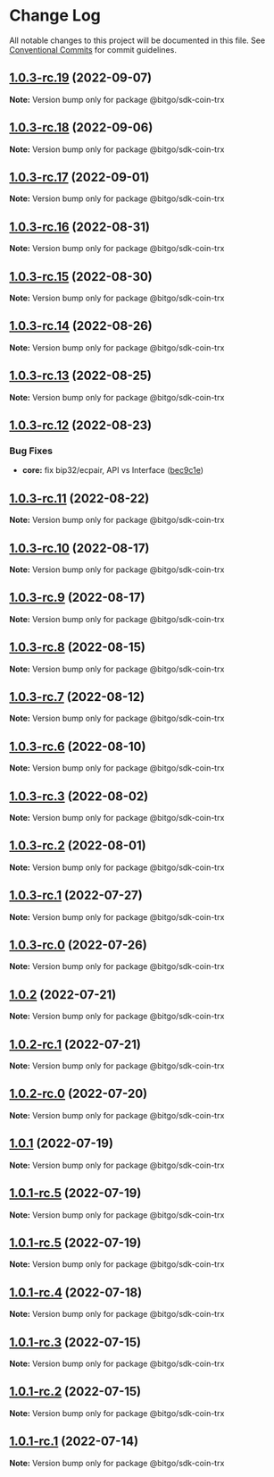 # Change Log

All notable changes to this project will be documented in this file.
See [Conventional Commits](https://conventionalcommits.org) for commit guidelines.

## [1.0.3-rc.19](https://github.com/BitGo/BitGoJS/compare/@bitgo/sdk-coin-trx@1.0.3-rc.18...@bitgo/sdk-coin-trx@1.0.3-rc.19) (2022-09-07)

**Note:** Version bump only for package @bitgo/sdk-coin-trx





## [1.0.3-rc.18](https://github.com/BitGo/BitGoJS/compare/@bitgo/sdk-coin-trx@1.0.3-rc.17...@bitgo/sdk-coin-trx@1.0.3-rc.18) (2022-09-06)

**Note:** Version bump only for package @bitgo/sdk-coin-trx





## [1.0.3-rc.17](https://github.com/BitGo/BitGoJS/compare/@bitgo/sdk-coin-trx@1.0.3-rc.16...@bitgo/sdk-coin-trx@1.0.3-rc.17) (2022-09-01)

**Note:** Version bump only for package @bitgo/sdk-coin-trx





## [1.0.3-rc.16](https://github.com/BitGo/BitGoJS/compare/@bitgo/sdk-coin-trx@1.0.3-rc.15...@bitgo/sdk-coin-trx@1.0.3-rc.16) (2022-08-31)

**Note:** Version bump only for package @bitgo/sdk-coin-trx





## [1.0.3-rc.15](https://github.com/BitGo/BitGoJS/compare/@bitgo/sdk-coin-trx@1.0.3-rc.14...@bitgo/sdk-coin-trx@1.0.3-rc.15) (2022-08-30)

**Note:** Version bump only for package @bitgo/sdk-coin-trx





## [1.0.3-rc.14](https://github.com/BitGo/BitGoJS/compare/@bitgo/sdk-coin-trx@1.0.3-rc.13...@bitgo/sdk-coin-trx@1.0.3-rc.14) (2022-08-26)

**Note:** Version bump only for package @bitgo/sdk-coin-trx





## [1.0.3-rc.13](https://github.com/BitGo/BitGoJS/compare/@bitgo/sdk-coin-trx@1.0.3-rc.12...@bitgo/sdk-coin-trx@1.0.3-rc.13) (2022-08-25)

**Note:** Version bump only for package @bitgo/sdk-coin-trx





## [1.0.3-rc.12](https://github.com/BitGo/BitGoJS/compare/@bitgo/sdk-coin-trx@1.0.3-rc.11...@bitgo/sdk-coin-trx@1.0.3-rc.12) (2022-08-23)


### Bug Fixes

* **core:** fix bip32/ecpair, API vs Interface ([bec9c1e](https://github.com/BitGo/BitGoJS/commit/bec9c1e6ff0c23108dc27e171abdd3e4d2cfdfb1))





## [1.0.3-rc.11](https://github.com/BitGo/BitGoJS/compare/@bitgo/sdk-coin-trx@1.0.3-rc.10...@bitgo/sdk-coin-trx@1.0.3-rc.11) (2022-08-22)

**Note:** Version bump only for package @bitgo/sdk-coin-trx





## [1.0.3-rc.10](https://github.com/BitGo/BitGoJS/compare/@bitgo/sdk-coin-trx@1.0.3-rc.9...@bitgo/sdk-coin-trx@1.0.3-rc.10) (2022-08-17)

**Note:** Version bump only for package @bitgo/sdk-coin-trx





## [1.0.3-rc.9](https://github.com/BitGo/BitGoJS/compare/@bitgo/sdk-coin-trx@1.0.3-rc.8...@bitgo/sdk-coin-trx@1.0.3-rc.9) (2022-08-17)

**Note:** Version bump only for package @bitgo/sdk-coin-trx





## [1.0.3-rc.8](https://github.com/BitGo/BitGoJS/compare/@bitgo/sdk-coin-trx@1.0.3-rc.7...@bitgo/sdk-coin-trx@1.0.3-rc.8) (2022-08-15)

**Note:** Version bump only for package @bitgo/sdk-coin-trx





## [1.0.3-rc.7](https://github.com/BitGo/BitGoJS/compare/@bitgo/sdk-coin-trx@1.0.3-rc.6...@bitgo/sdk-coin-trx@1.0.3-rc.7) (2022-08-12)

**Note:** Version bump only for package @bitgo/sdk-coin-trx





## [1.0.3-rc.6](https://github.com/BitGo/BitGoJS/compare/@bitgo/sdk-coin-trx@1.0.3-rc.5...@bitgo/sdk-coin-trx@1.0.3-rc.6) (2022-08-10)

**Note:** Version bump only for package @bitgo/sdk-coin-trx





## [1.0.3-rc.3](https://github.com/BitGo/BitGoJS/compare/@bitgo/sdk-coin-trx@1.0.3-rc.2...@bitgo/sdk-coin-trx@1.0.3-rc.3) (2022-08-02)

**Note:** Version bump only for package @bitgo/sdk-coin-trx





## [1.0.3-rc.2](https://github.com/BitGo/BitGoJS/compare/@bitgo/sdk-coin-trx@1.0.3-rc.1...@bitgo/sdk-coin-trx@1.0.3-rc.2) (2022-08-01)

**Note:** Version bump only for package @bitgo/sdk-coin-trx





## [1.0.3-rc.1](https://github.com/BitGo/BitGoJS/compare/@bitgo/sdk-coin-trx@1.0.3-rc.0...@bitgo/sdk-coin-trx@1.0.3-rc.1) (2022-07-27)

**Note:** Version bump only for package @bitgo/sdk-coin-trx





## [1.0.3-rc.0](https://github.com/BitGo/BitGoJS/compare/@bitgo/sdk-coin-trx@1.0.2...@bitgo/sdk-coin-trx@1.0.3-rc.0) (2022-07-26)

**Note:** Version bump only for package @bitgo/sdk-coin-trx





## [1.0.2](https://github.com/BitGo/BitGoJS/compare/@bitgo/sdk-coin-trx@1.0.2-rc.1...@bitgo/sdk-coin-trx@1.0.2) (2022-07-21)

**Note:** Version bump only for package @bitgo/sdk-coin-trx





## [1.0.2-rc.1](https://github.com/BitGo/BitGoJS/compare/@bitgo/sdk-coin-trx@1.0.2-rc.0...@bitgo/sdk-coin-trx@1.0.2-rc.1) (2022-07-21)

**Note:** Version bump only for package @bitgo/sdk-coin-trx





## [1.0.2-rc.0](https://github.com/BitGo/BitGoJS/compare/@bitgo/sdk-coin-trx@1.0.1...@bitgo/sdk-coin-trx@1.0.2-rc.0) (2022-07-20)

**Note:** Version bump only for package @bitgo/sdk-coin-trx





## [1.0.1](https://github.com/BitGo/BitGoJS/compare/@bitgo/sdk-coin-trx@1.0.1-rc.5...@bitgo/sdk-coin-trx@1.0.1) (2022-07-19)

**Note:** Version bump only for package @bitgo/sdk-coin-trx





## [1.0.1-rc.5](https://github.com/BitGo/BitGoJS/compare/@bitgo/sdk-coin-trx@1.0.1-rc.3...@bitgo/sdk-coin-trx@1.0.1-rc.5) (2022-07-19)

**Note:** Version bump only for package @bitgo/sdk-coin-trx

## [1.0.1-rc.5](https://github.com/BitGo/BitGoJS/compare/@bitgo/sdk-coin-trx@1.0.1-rc.3...@bitgo/sdk-coin-trx@1.0.1-rc.5) (2022-07-19)

**Note:** Version bump only for package @bitgo/sdk-coin-trx

## [1.0.1-rc.4](https://github.com/BitGo/BitGoJS/compare/@bitgo/sdk-coin-trx@1.0.1-rc.3...@bitgo/sdk-coin-trx@1.0.1-rc.4) (2022-07-18)

**Note:** Version bump only for package @bitgo/sdk-coin-trx

## [1.0.1-rc.3](https://github.com/BitGo/BitGoJS/compare/@bitgo/sdk-coin-trx@1.0.1-rc.2...@bitgo/sdk-coin-trx@1.0.1-rc.3) (2022-07-15)

**Note:** Version bump only for package @bitgo/sdk-coin-trx

## [1.0.1-rc.2](https://github.com/BitGo/BitGoJS/compare/@bitgo/sdk-coin-trx@1.0.1-rc.0...@bitgo/sdk-coin-trx@1.0.1-rc.2) (2022-07-15)

**Note:** Version bump only for package @bitgo/sdk-coin-trx

## [1.0.1-rc.1](https://github.com/BitGo/BitGoJS/compare/@bitgo/sdk-coin-trx@1.0.1-rc.0...@bitgo/sdk-coin-trx@1.0.1-rc.1) (2022-07-14)

**Note:** Version bump only for package @bitgo/sdk-coin-trx
